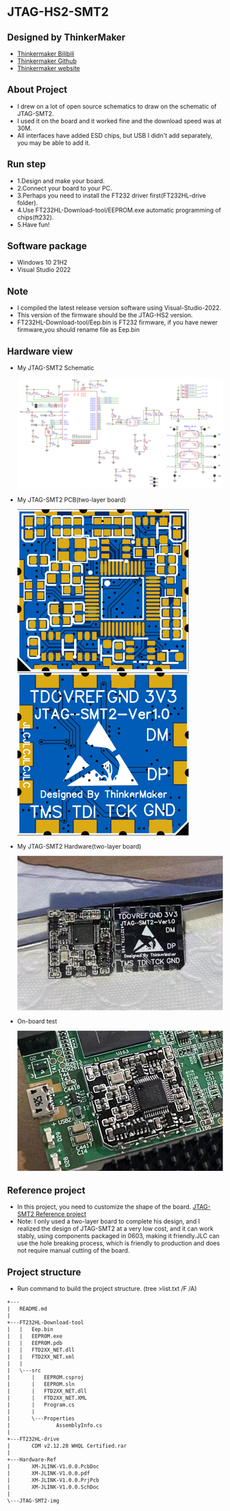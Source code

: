 # JTAG-HS2-SMT2

## Designed by ThinkerMaker

- [Thinkermaker Bilibili](https://space.bilibili.com/11945069)
- [Thinkermaker Github](https://github.com/LiveQiu)
- [Thinkermaker website](https://thinkermaker.xyz)

## About Project

- I drew on a lot of open source schematics to draw on the schematic of JTAG-SMT2.
- I used it on the board and it worked fine and the download speed was at 30M.
- All interfaces have added ESD chips, but USB I didn't add separately, you may be able to add it.

## Run step

- 1.Design and make your board.
- 2.Connect your board to your PC.
- 3.Perhaps you need to install the FT232 driver first(FT232HL-drive folder).
- 4.Use FT232HL-Download-tool/EEPROM.exe automatic programming of chips(ft232).
- 5.Have fun!

## Software package

- Windows 10 21H2
- Visual Studio 2022

## Note

- I compiled the latest release version software using Visual-Studio-2022.
- This version of the firmware should be the JTAG-HS2 version.
- FT232HL-Download-tool/Eep.bin is FT232 firmware, if you have newer firmware,you should rename file as Eep.bin

## Hardware view

- My JTAG-SMT2 Schematic

  ![Image text](https://raw.githubusercontent.com/LiveQiu/JTAG-HS2-SMT2/main/JTAG-SMT2-img/Schematic_Xilinx_jtag_smt2.png)

- My JTAG-SMT2 PCB(two-layer board)

  <img src="https://raw.githubusercontent.com/LiveQiu/JTAG-HS2-SMT2/main/JTAG-SMT2-img/JTAG-SMT2-PCB.png" width="400px"/>
  <img src="https://raw.githubusercontent.com/LiveQiu/JTAG-HS2-SMT2/main/JTAG-SMT2-img/JTAG-SMT2-PCB1.png" width="400px"/>

- My JTAG-SMT2 Hardware(two-layer board)

  <img src="https://raw.githubusercontent.com/LiveQiu/JTAG-HS2-SMT2/main/JTAG-SMT2-img/JTAG-SMT2.jpg"/>

- On-board test

  <img src="https://raw.githubusercontent.com/LiveQiu/JTAG-HS2-SMT2/main/JTAG-SMT2-img/JTAG-SMT-USE.jpg" width="500px"/>

## Reference project

- In this project, you need to customize the shape of the board. [JTAG-SMT2 Reference project](https://oshwhub.com/peyo/Xilinx_jtag_smt2_nc)
- Note: I only used a two-layer board to complete his design, and I realized the design of JTAG-SMT2 at a very low cost, and it can work stably, using components packaged in 0603, making it friendly.JLC can use the hole breaking process, which is friendly to production and does not require manual cutting of the board.

## Project structure

- Run command to build the project structure. (tree >list.txt /F /A)

```text
+---
|   README.md
|
+---FT232HL-Download-tool
|   |   Eep.bin
|   |   EEPROM.exe
|   |   EEPROM.pdb
|   |   FTD2XX_NET.dll
|   |   FTD2XX_NET.xml
|   |
|   \---src
|       |   EEPROM.csproj
|       |   EEPROM.sln
|       |   FTD2XX_NET.dll
|       |   FTD2XX_NET.XML
|       |   Program.cs
|       |
|       \---Properties
|               AssemblyInfo.cs
|
+---FT232HL-drive
|       CDM v2.12.28 WHQL Certified.rar
|
+---Hardware-Ref
|       XM-JLINK-V1.0.0.PcbDoc
|       XM-JLINK-V1.0.0.pdf
|       XM-JLINK-V1.0.0.PrjPcb
|       XM-JLINK-V1.0.0.SchDoc
|
\---JTAG-SMT2-img
```
